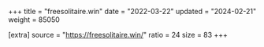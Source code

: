 +++
title = "freesolitaire.win"
date = "2022-03-22"
updated = "2024-02-21"
weight = 85050

[extra]
source = "https://freesolitaire.win/"
ratio = 24
size = 83
+++
